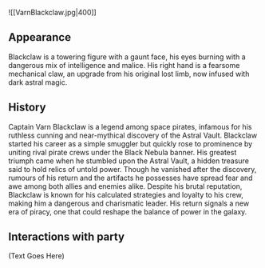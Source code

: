 ![[VarnBlackclaw.jpg|400]]

## Appearance

Blackclaw is a towering figure with a gaunt face, his eyes burning with a dangerous mix of intelligence and malice. His right hand is a fearsome mechanical claw, an upgrade from his original lost limb, now infused with dark astral magic. 

## History

Captain Varn Blackclaw is a legend among space pirates, infamous for his ruthless cunning and near-mythical discovery of the Astral Vault. Blackclaw started his career as a simple smuggler but quickly rose to prominence by uniting rival pirate crews under the Black Nebula banner. His greatest triumph came when he stumbled upon the Astral Vault, a hidden treasure said to hold relics of untold power. Though he vanished after the discovery, rumours of his return and the artifacts he possesses have spread fear and awe among both allies and enemies alike. Despite his brutal reputation, Blackclaw is known for his calculated strategies and loyalty to his crew, making him a dangerous and charismatic leader. His return signals a new era of piracy, one that could reshape the balance of power in the galaxy.

## Interactions with party

(Text Goes Here)
